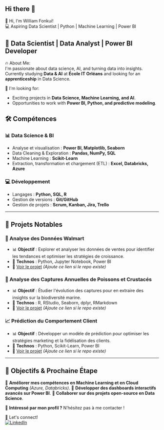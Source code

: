 ## Hi there 👋

<!--
**liam237/liam237** is a ✨ _special_ ✨ repository because its `README.md` (this file) appears on your GitHub profile.

Here are some ideas to get you started:

- 🔭 I’m currently working on ...
- 🌱 I’m currently learning ...
- 👯 I’m looking to collaborate on ...
- 🤔 I’m looking for help with ...
- 💬 Ask me about ...
- 📫 How to reach me: ...
- 😄 Pronouns: ...
- ⚡ Fun fact: ...
-->
👋 Hi, I'm William Fonkui!  
💻 Aspiring Data Scientist | Python | Machine Learning | Power BI 
## 🚀 Data Scientist | Data Analyst | Power BI Developer

🔥 About Me:  
I'm passionate about data science, AI, and turning data into insights. Currently studying **Data & AI** at **École IT Orléans** and looking for an **apprenticeship** in Data Science.

📌 I'm looking for:  
- Exciting projects in **Data Science, Machine Learning, and AI**.  
- Opportunities to work with **Power BI, Python, and predictive modeling**.

## 🛠️ Compétences

### 📊 Data Science & BI
- Analyse et visualisation : **Power BI, Matplotlib, Seaborn**
- Data Cleaning & Exploration : **Pandas, NumPy, SQL**
- Machine Learning : **Scikit-Learn**
- Extraction, transformation et chargement (ETL) : **Excel, Databricks, Azure**

### 💻 Développement
- Langages : **Python, SQL, R**
- Gestion de versions : **Git/GitHub**
- Gestion de projets : **Scrum, Kanban, Jira, Trello**

---
## 📂 Projets Notables

### 🛒 Analyse des Données Walmart
- 📊 **Objectif** : Explorer et analyser les données de ventes pour identifier les tendances et optimiser les stratégies de croissance.
- 🔧 **Technos** : Python, Jupyter Notebook, Power BI
- 📌 [Voir le projet](https://github.com/liam237/walmart-data-analysis) *(Ajoute ce lien si le repo existe)*

### 🎣 Analyse des Captures Annuelles de Poissons et Crustacés
- 📊 **Objectif** : Étudier l'évolution des captures pour en extraire des insights sur la biodiversité marine.
- 🔧 **Technos** : R, RStudio, Seaborn, dplyr, RMarkdown
- 📌 [Voir le projet](https://github.com/liam237/fishing-data-analysis) *(Ajoute ce lien si le repo existe)*

### 📈 Prédiction du Comportement Client
- 📊 **Objectif** : Développer un modèle de prédiction pour optimiser les stratégies marketing et la fidélisation des clients.
- 🔧 **Technos** : Python, Scikit-Learn, Power BI
- 📌 [Voir le projet](https://github.com/liam237/customer-behavior-prediction) *(Ajoute ce lien si le repo existe)*

---

## 🚀 Objectifs & Prochaine Étape
🎯 **Améliorer mes compétences en Machine Learning et en Cloud Computing** *(Azure, Databricks)*.
🎯 **Développer des dashboards interactifs avancés sur Power BI**.
🎯 **Collaborer sur des projets open-source en Data Science**.

📩 **Intéressé par mon profil ?** N’hésitez pas à me contacter !

🎯 Let's connect!  
[![LinkedIn](https://img.shields.io/badge/LinkedIn-Connect-blue?logo=linkedin)](https://www.linkedin.com/in/data-williamfonkui/)
